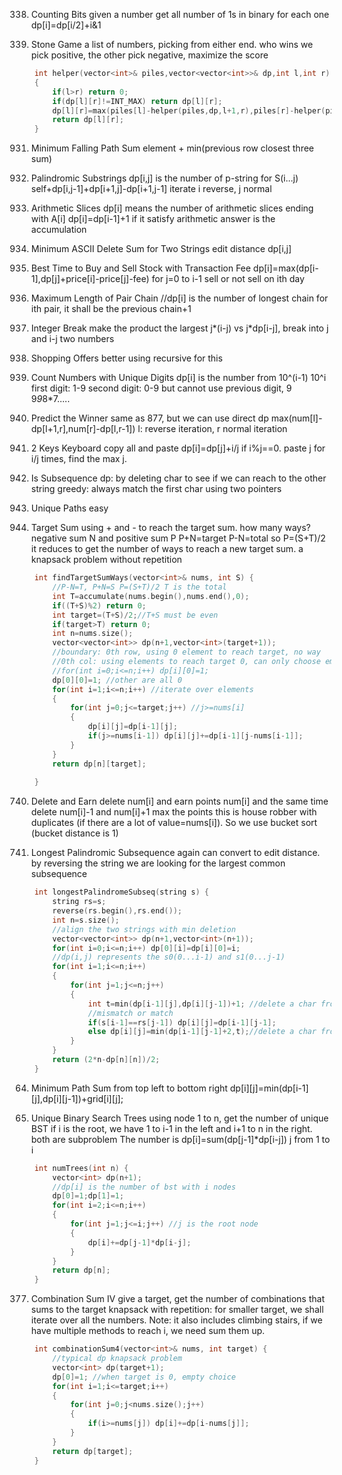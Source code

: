 338. Counting Bits
given a number get all number of 1s in binary for each one
dp[i]=dp[i/2]+i&1

877. Stone Game
a list of numbers, picking from either end. who wins
we pick positive, the other pick negative, maximize the score
```cpp
    int helper(vector<int>& piles,vector<vector<int>>& dp,int l,int r)
    {
        if(l>r) return 0;
        if(dp[l][r]!=INT_MAX) return dp[l][r];
        dp[l][r]=max(piles[l]-helper(piles,dp,l+1,r),piles[r]-helper(piles,dp,l,r-1));
        return dp[l][r];
    }
```
931. Minimum Falling Path Sum
element + min(previous row closest three sum)

647. Palindromic Substrings
dp[i,j] is the number of p-string for S(i...j)
self+dp[i,j-1]+dp[i+1,j]-dp[i+1,j-1]
iterate i reverse, j normal

413. Arithmetic Slices
dp[i] means the number of arithmetic slices ending with A[i]
dp[i]=dp[i-1]+1 if it satisfy arithmetic
answer is the accumulation

712. Minimum ASCII Delete Sum for Two Strings
edit distance dp[i,j]

714. Best Time to Buy and Sell Stock with Transaction Fee
dp[i]=max(dp[i-1],dp[j]+price[i]-price[j]-fee) for j=0 to i-1
sell or not sell on ith day

646. Maximum Length of Pair Chain
//dp[i] is the number of longest chain for ith pair, it shall be the previous chain+1

343. Integer Break
make the product the largest
j*(i-j) vs j*dp[i-j], break into j and i-j two numbers

638. Shopping Offers
better using recursive for this

357. Count Numbers with Unique Digits
dp[i] is the number from 10^(i-1) 10^i
first digit: 1-9
second digit: 0-9 but cannot use previous digit, 9
9*9*8*7.....

486. Predict the Winner
same as 877, but we can use direct dp max(num[l]-dp[l+1,r],num[r]-dp[l,r-1])
l: reverse iteration, r normal iteration

650. 2 Keys Keyboard
copy all and paste
dp[i]=dp[j]+i/j if i%j==0. paste j for i/j times, find the max j.

392. Is Subsequence
dp: by deleting char to see if we can reach to the other string
greedy: always match the first char using two pointers

62. Unique Paths
easy

494. Target Sum
using + and - to reach the target sum. how many ways?
negative sum N and positive sum P
P+N=target
P-N=total so P=(S+T)/2
it reduces to get the number of ways to reach a new target sum.
a knapsack problem without repetition
```cpp
    int findTargetSumWays(vector<int>& nums, int S) {
        //P-N=T, P+N=S P=(S+T)/2 T is the total
        int T=accumulate(nums.begin(),nums.end(),0);
        if((T+S)%2) return 0;
        int target=(T+S)/2;//T+S must be even
        if(target>T) return 0;
        int n=nums.size();
        vector<vector<int>> dp(n+1,vector<int>(target+1));
        //boundary: 0th row, using 0 element to reach target, no way
        //0th col: using elements to reach target 0, can only choose empty
        //for(int i=0;i<=n;i++) dp[i][0]=1;
        dp[0][0]=1; //other are all 0
        for(int i=1;i<=n;i++) //iterate over elements
        {
            for(int j=0;j<=target;j++) //j>=nums[i]
            {
                dp[i][j]=dp[i-1][j];
                if(j>=nums[i-1]) dp[i][j]+=dp[i-1][j-nums[i-1]];
            }
        }
        return dp[n][target];
        
    }
```

740. Delete and Earn
delete num[i] and earn points num[i] and the same time delete num[i]-1 and num[i]+1
max the points
this is house robber with duplicates (if there are a lot of value=nums[i]). So we use bucket sort (bucket distance is 1)

516. Longest Palindromic Subsequence
again can convert to edit distance. by reversing the string we are looking for the largest common subsequence
```cpp
    int longestPalindromeSubseq(string s) {
        string rs=s;
        reverse(rs.begin(),rs.end());
        int n=s.size();
        //align the two strings with min deletion
        vector<vector<int>> dp(n+1,vector<int>(n+1));
        for(int i=0;i<=n;i++) dp[0][i]=dp[i][0]=i;
        //dp(i,j) represents the s0(0...i-1) and s1(0...j-1)
        for(int i=1;i<=n;i++)
        {
            for(int j=1;j<=n;j++)
            {
                int t=min(dp[i-1][j],dp[i][j-1])+1; //delete a char from s0 or s1
                //mismatch or match
                if(s[i-1]==rs[j-1]) dp[i][j]=dp[i-1][j-1];
                else dp[i][j]=min(dp[i-1][j-1]+2,t);//delete a char from s0 and s1
            }
        }
        return (2*n-dp[n][n])/2;
    }
```
64. Minimum Path Sum
from top left to bottom right
dp[i][j]=min(dp[i-1][j],dp[i][j-1])+grid[i][j];

96. Unique Binary Search Trees
using node 1 to n, get the number of unique BST
if i is the root, we have 1 to i-1 in the left and i+1 to n in the right. both are subproblem
The number is dp[i]=sum(dp[j-1]*dp[i-j]) j from 1 to i
```cpp
    int numTrees(int n) {
        vector<int> dp(n+1);
        //dp[i] is the number of bst with i nodes
        dp[0]=1;dp[1]=1;
        for(int i=2;i<=n;i++)
        {
            for(int j=1;j<=i;j++) //j is the root node
            {
                dp[i]+=dp[j-1]*dp[i-j];
            }
        }
        return dp[n];
    }
```
377. Combination Sum IV
give a target, get the number of combinations that sums to the target
knapsack with repetition: for smaller target, we shall iterate over all the numbers.
Note: it also includes climbing stairs, if we have multiple methods to reach i, we need sum them up.

```cpp
    int combinationSum4(vector<int>& nums, int target) {
        //typical dp knapsack problem
        vector<int> dp(target+1);
        dp[0]=1; //when target is 0, empty choice
        for(int i=1;i<=target;i++)
        {
            for(int j=0;j<nums.size();j++)
            {
                if(i>=nums[j]) dp[i]+=dp[i-nums[j]];
            }
        }
        return dp[target];
    }
```    












